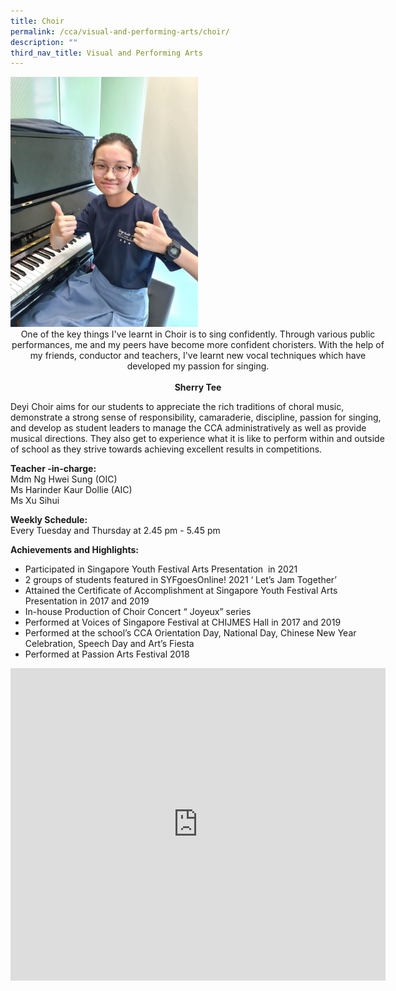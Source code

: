 ```yaml
---
title: Choir
permalink: /cca/visual-and-performing-arts/choir/
description: ""
third_nav_title: Visual and Performing Arts
---
```

<div style="float: left">  
<img style="width:50%" src="/images/20220811_150650.jpg"> 

<center> One of the key things I've learnt in Choir is to sing confidently. Through various public performances, me and my peers have become more confident choristers. With the help of my friends, conductor and teachers, I've learnt new vocal techniques which have developed my passion for singing.
<br><br>
<strong> Sherry Tee </strong> </center>
	

Deyi Choir aims for our students to appreciate the rich traditions of choral music, demonstrate a strong sense of responsibility, camaraderie, discipline, passion for singing, and develop as student leaders to manage the CCA administratively as well as provide musical directions. They also get to experience what it is like to perform within and outside of school as they strive towards achieving excellent results in competitions.
  
**Teacher -in-charge:** <br>
Mdm Ng Hwei Sung (OIC) <br>
Ms Harinder Kaur Dollie (AIC) <br>
Ms Xu Sihui  

**Weekly Schedule:** <br>
Every Tuesday and Thursday at 2.45 pm - 5.45 pm  
  
**Achievements and Highlights:**  
* Participated in Singapore Youth Festival Arts Presentation&nbsp; in 2021
* 2 groups of students featured in SYFgoesOnline! 2021 ‘ Let’s Jam Together’
* Attained the Certificate of Accomplishment at Singapore Youth Festival Arts Presentation in 2017 and 2019
* In-house Production of Choir Concert “ Joyeux” series
* Performed at Voices of Singapore Festival at CHIJMES Hall in 2017 and 2019
* Performed at the school’s CCA Orientation Day, National Day, Chinese New Year Celebration, Speech Day and Art’s Fiesta
* Performed at Passion Arts Festival 2018
	
<iframe allowfullscreen="true" height="500" width="600" frameborder="0" src="https://docs.google.com/presentation/d/e/2PACX-1vTIn2M3FJnUtfU4dAcur699S0lBwIj_SwcP5EDtZLGohKb-6iWa01idNZSG4MhhLDAbebBPLeOgHD0p/embed?start=false&amp;loop=true&amp;delayms=10000"></iframe></div>